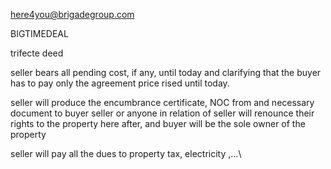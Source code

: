 here4you@brigadegroup.com

BIGTIMEDEAL

trifecte deed

seller bears all pending cost, if any, until today and clarifying that the buyer has to pay only the agreement price rised until today.

seller will produce the encumbrance certificate, NOC from and necessary document to buyer
seller or anyone in relation of seller will renounce their rights to the property here after, and buyer will be the sole owner of the property

seller will pay all the dues to property tax, electricity ,...\

